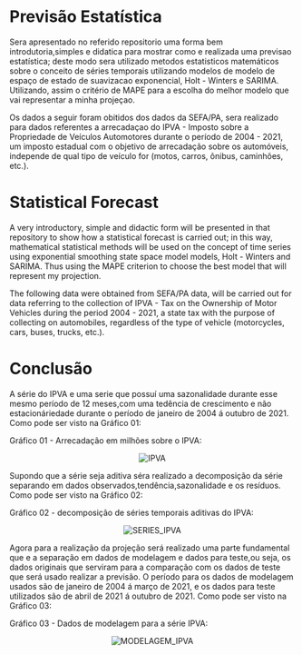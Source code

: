 # Previsão Estatística

  Sera apresentado no referido repositorio uma forma bem introdutoria,simples e didatica para mostrar como e realizada uma previsao estatística; deste modo sera utilizado metodos estatisticos matemáticos sobre o conceito de séries temporais utilizando modelos de modelo de espaço de estado de suavizacao exponencial, Holt - Winters e SARIMA. Utilizando, assim o critério de MAPE para a escolha do melhor modelo que vai representar a minha projeçao.
  
  Os dados a seguir foram obitidos dos dados da SEFA/PA, sera realizado para dados referentes a arrecadaçao do IPVA - Imposto sobre a Propriedade de Veículos Automotores durante o período de 2004 - 2021, um imposto estadual com o objetivo de arrecadação sobre os automóveis, independe de qual tipo de veículo for (motos, carros, ônibus, caminhões, etc.).
  
 # Statistical Forecast
 
 A very introductory, simple and didactic form will be presented in that repository to show how a statistical forecast is carried out; in this way, mathematical statistical methods will be used on the concept of time series using exponential smoothing state space model models, Holt - Winters and SARIMA. Thus using the MAPE criterion to choose the best model that will represent my projection.
  
  The following data were obtained from SEFA/PA data, will be carried out for data referring to the collection of IPVA - Tax on the Ownership of Motor Vehicles during the period 2004 - 2021, a state tax with the purpose of collecting on automobiles, regardless of the type of vehicle (motorcycles, cars, buses, trucks, etc.).

# Conclusão 
 A série do IPVA e uma serie que possuí uma sazonalidade durante esse mesmo período de 12 meses,com uma tedência de crescimento e não estacionáriedade durante o período de janeiro de 2004 á outubro de 2021. Como pode ser visto na Gráfico 01:
 
 Gráfico 01 - Arrecadação em milhões sobre o IPVA:
<div align="center">
  
![IPVA](https://user-images.githubusercontent.com/94062159/145993329-3d72a959-c87c-41cf-9970-aa2b6d188b61.png)

</div>

Supondo que a série seja aditiva séra realizado a decomposição da série separando em dados observados,tendência,sazonalidade e os resíduos. Como pode ser visto na Gráfico 02:

 Gráfico 02 - decomposição de séries temporais aditivas do IPVA:
<div align="center"> 
  
![SERIES_IPVA](https://user-images.githubusercontent.com/94062159/145993476-8d95b265-89c9-4879-abd3-43af9a9e65a5.png)
  
</div>

Agora para a realização da projeção será realizado uma parte fundamental que e a separação em dados de modelagem e dados para teste,ou seja, os dados originais que serviram para a comparação com os dados de teste que será usado realizar a previsão. O período para os dados de modelagem usados são de janeiro de 2004 á março de 2021, e os dados para teste utilizados são de abril de 2021 á outubro de 2021. Como pode ser visto na Gráfico 03:

Gráfico 03 - Dados de modelagem para a série IPVA:
<div align="center"> 
  
![MODELAGEM_IPVA](https://user-images.githubusercontent.com/94062159/145993396-69579747-11a6-44b3-925b-48e162e09076.png)
  
</div>
